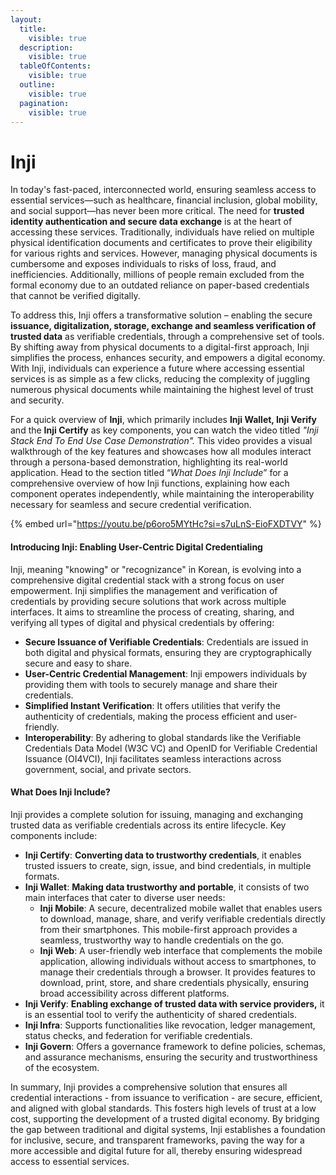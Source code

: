 ```yaml
---
layout:
  title:
    visible: true
  description:
    visible: true
  tableOfContents:
    visible: true
  outline:
    visible: true
  pagination:
    visible: true
---
```


# Inji

In today's fast-paced, interconnected world, ensuring seamless access to essential services—such as healthcare, financial inclusion, global mobility, and social support—has never been more critical. The need for **trusted identity authentication and secure data exchange** is at the heart of accessing these services. Traditionally, individuals have relied on multiple physical identification documents and certificates to prove their eligibility for various rights and services. However, managing physical documents is cumbersome and exposes individuals to risks of loss, fraud, and inefficiencies. Additionally, millions of people remain excluded from the formal economy due to an outdated reliance on paper-based credentials that cannot be verified digitally.

To address this, Inji offers a transformative solution – enabling the secure **issuance, digitalization, storage, exchange and seamless verification of trusted data** as verifiable credentials, through a comprehensive set of tools. By shifting away from physical documents to a digital-first approach, Inji simplifies the process, enhances security, and empowers a digital economy. With Inji, individuals can experience a future where accessing essential services is as simple as a few clicks, reducing the complexity of juggling numerous physical documents while maintaining the highest level of trust and security.

For a quick overview of **Inji**, which primarily includes **Inji Wallet, Inji Verify** and the **Inji Certify** as key components, you can watch the video titled _"Inji Stack End To End Use Case Demonstration"._ This video provides a visual walkthrough of the key features and showcases how all modules interact through a persona-based demonstration, highlighting its real-world application. Head to the section titled “_What Does Inji Include_” for a comprehensive overview of how Inji functions, explaining how each component operates independently, while maintaining the interoperability necessary for seamless and secure credential verification.

{% embed url="https://youtu.be/p6oro5MYtHc?si=s7uLnS-EioFXDTVY" %}



#### **Introducing Inji: Enabling User-Centric Digital Credentialing**

Inji, meaning "knowing" or "recognizance" in Korean, is evolving into a comprehensive digital credential stack with a strong focus on user empowerment. Inji simplifies the management and verification of credentials by providing secure solutions that work across multiple interfaces. It aims to streamline the process of creating, sharing, and verifying all types of digital and physical credentials by offering:

* **Secure Issuance of Verifiable Credentials**: Credentials are issued in both digital and physical formats, ensuring they are cryptographically secure and easy to share.
* **User-Centric Credential Management**: Inji empowers individuals by providing them with tools to securely manage and share their credentials.
* **Simplified Instant Verification**: It offers utilities that verify the authenticity of credentials, making the process efficient and user-friendly.
* **Interoperability**: By adhering to global standards like the Verifiable Credentials Data Model (W3C VC) and OpenID for Verifiable Credential Issuance (OI4VCI), Inji facilitates seamless interactions across government, social, and private sectors.

#### **What Does Inji Include?**

Inji provides a complete solution for issuing, managing and exchanging trusted data as verifiable credentials across its entire lifecycle. Key components include:

* **Inji Certify**: **Converting data to trustworthy credentials**, it enables trusted issuers to create, sign, issue, and bind credentials, in multiple formats.
* **Inji Wallet**: **Making data trustworthy and portable**, it consists of two main interfaces that cater to diverse user needs:
  * **Inji Mobile**: A secure, decentralized mobile wallet that enables users to download, manage, share, and verify verifiable credentials directly from their smartphones. This mobile-first approach provides a seamless, trustworthy way to handle credentials on the go.
  * **Inji Web**: A user-friendly web interface that complements the mobile application, allowing individuals without access to smartphones, to manage their credentials through a browser. It provides features to download, print, store, and share credentials physically, ensuring broad accessibility across different platforms.
* **Inji Verify**: **Enabling exchange of trusted data with service providers,** it is an essential tool to verify the authenticity of shared credentials.
* **Inji Infra**: Supports functionalities like revocation, ledger management, status checks, and federation for verifiable credentials.
* **Inji Govern**: Offers a governance framework to define policies, schemas, and assurance mechanisms, ensuring the security and trustworthiness of the ecosystem.

In summary, Inji provides a comprehensive solution that ensures all credential interactions - from issuance to verification - are secure, efficient, and aligned with global standards. This fosters high levels of trust at a low cost, supporting the development of a trusted digital economy. By bridging the gap between traditional and digital systems, Inji establishes a foundation for inclusive, secure, and transparent frameworks, paving the way for a more accessible and digital future for all, thereby ensuring widespread access to essential services.

